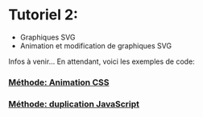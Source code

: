 # Tutoriel 2: 

- Graphiques SVG
- Animation et modification de graphiques SVG

Infos à venir... En attendant, voici les exemples de code:

### [Méthode: Animation CSS](tutoriel-2-code/index.html)

### [Méthode: duplication JavaScript](tutoriel-2-code/index-cercle.html)